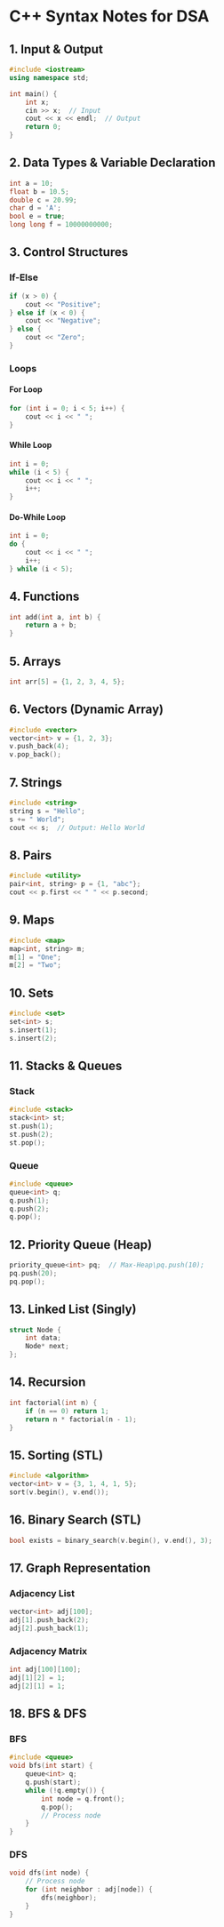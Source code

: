 # C++ Syntax Notes for DSA

## 1. Input & Output

```cpp
#include <iostream>
using namespace std;

int main() {
    int x;
    cin >> x;  // Input
    cout << x << endl;  // Output
    return 0;
}
```

## 2. Data Types & Variable Declaration

```cpp
int a = 10;
float b = 10.5;
double c = 20.99;
char d = 'A';
bool e = true;
long long f = 10000000000;
```

## 3. Control Structures

### If-Else
```cpp
if (x > 0) {
    cout << "Positive";
} else if (x < 0) {
    cout << "Negative";
} else {
    cout << "Zero";
}
```

### Loops
#### For Loop
```cpp
for (int i = 0; i < 5; i++) {
    cout << i << " ";
}
```

#### While Loop
```cpp
int i = 0;
while (i < 5) {
    cout << i << " ";
    i++;
}
```

#### Do-While Loop
```cpp
int i = 0;
do {
    cout << i << " ";
    i++;
} while (i < 5);
```

## 4. Functions

```cpp
int add(int a, int b) {
    return a + b;
}
```

## 5. Arrays

```cpp
int arr[5] = {1, 2, 3, 4, 5};
```

## 6. Vectors (Dynamic Array)

```cpp
#include <vector>
vector<int> v = {1, 2, 3};
v.push_back(4);
v.pop_back();
```

## 7. Strings

```cpp
#include <string>
string s = "Hello";
s += " World";
cout << s;  // Output: Hello World
```

## 8. Pairs

```cpp
#include <utility>
pair<int, string> p = {1, "abc"};
cout << p.first << " " << p.second;
```

## 9. Maps

```cpp
#include <map>
map<int, string> m;
m[1] = "One";
m[2] = "Two";
```

## 10. Sets

```cpp
#include <set>
set<int> s;
s.insert(1);
s.insert(2);
```

## 11. Stacks & Queues

### Stack
```cpp
#include <stack>
stack<int> st;
st.push(1);
st.push(2);
st.pop();
```

### Queue
```cpp
#include <queue>
queue<int> q;
q.push(1);
q.push(2);
q.pop();
```

## 12. Priority Queue (Heap)

```cpp
priority_queue<int> pq;  // Max-Heap\pq.push(10);
pq.push(20);
pq.pop();
```

## 13. Linked List (Singly)

```cpp
struct Node {
    int data;
    Node* next;
};
```

## 14. Recursion

```cpp
int factorial(int n) {
    if (n == 0) return 1;
    return n * factorial(n - 1);
}
```

## 15. Sorting (STL)

```cpp
#include <algorithm>
vector<int> v = {3, 1, 4, 1, 5};
sort(v.begin(), v.end());
```

## 16. Binary Search (STL)

```cpp
bool exists = binary_search(v.begin(), v.end(), 3);
```

## 17. Graph Representation

### Adjacency List
```cpp
vector<int> adj[100];
adj[1].push_back(2);
adj[2].push_back(1);
```

### Adjacency Matrix
```cpp
int adj[100][100];
adj[1][2] = 1;
adj[2][1] = 1;
```

## 18. BFS & DFS

### BFS
```cpp
#include <queue>
void bfs(int start) {
    queue<int> q;
    q.push(start);
    while (!q.empty()) {
        int node = q.front();
        q.pop();
        // Process node
    }
}
```

### DFS
```cpp
void dfs(int node) {
    // Process node
    for (int neighbor : adj[node]) {
        dfs(neighbor);
    }
}
```

